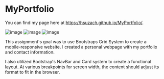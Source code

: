 # MyPortfolio

You can find my page here at https://hsuzach.github.io/MyPortfolio/.

![image](https://user-images.githubusercontent.com/30445082/154539312-06b91d76-808b-4153-a01e-304e741a4e98.png)
![image](https://user-images.githubusercontent.com/30445082/154539359-74af186e-02b8-4621-bef6-df21cb291816.png)
![image](https://user-images.githubusercontent.com/30445082/154539383-8d95c966-32f3-43e5-891c-64e7c6e2ce39.png)


This assignment's goal was to use Bootstraps Grid System to create a mobile-responsive website.
I created a personal webpage with my portfolio and contact information.

I also utilized Bootstrap's NavBar and Card system to create a functional layout. 
At various breakpoints for screen width, the content should adjust its format to fit in the browser. 

